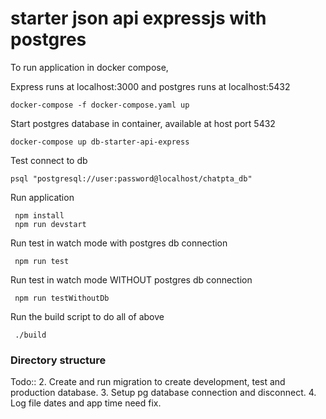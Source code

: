 # starter json api expressjs with postgres

To run application in docker compose, 

Express runs at localhost:3000 and postgres runs at localhost:5432

```shell
docker-compose -f docker-compose.yaml up
```

Start postgres database in container, available at host port 5432

```shell
docker-compose up db-starter-api-express
```

Test connect to db

```shell
psql "postgresql://user:password@localhost/chatpta_db"
```

Run application

```shell
 npm install
 npm run devstart
```

Run test in watch mode with postgres db connection

```shell
 npm run test
```

Run test in watch mode WITHOUT postgres db connection

```shell
 npm run testWithoutDb
```

Run the build script to do all of above

```shell
 ./build
```

### Directory structure

Todo::
2. Create and run migration to create development, test and production database.
3. Setup pg database connection and disconnect.
4. Log file dates and app time need fix.
